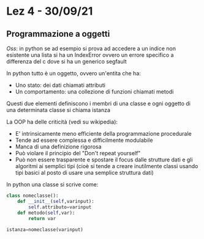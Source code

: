 # Lez 4 - 30/09/21

 ## Programmazione a oggetti

*Oss*: in python se ad esempio si prova ad accedere a un indice non esistente una lista si ha un IndexError ovvero un errore specifico a differenza del c dove si ha un generico segfault

In python tutto è un oggetto, ovvero un'entita che ha:

- Uno stato: dei dati chiamati attributi
- Un comportamento: una collezione di funzioni chiamati metodi

Questi due elementi definiscono i membri di una classe e ogni oggetto di una determinata classe si chiama istanza

La OOP ha delle criticità (vedi su wikipedia):

- E' intrinsicamente meno efficiente della programmazione procedurale
- Tende ad essere complessa e difficilmente modulabile
- Manca di una definizione rigorosa
- Può violare il principio del "Don't repeat yourself"
- Può non essere trasparente e spostare il focus dalle strutture dati e gli algoritmi ai semplici tipi (cioè si tende a creare inutilmente classi usando tipi basici al posto di usare una semplice struttura dati)

In python una classe si scrive come:

```python
class nomeclasse():
    def __init__(self,varinput):
        self.attributo=varinput
    def metodo(self,var):
        return var
    
istanza=nomeclasse(varinput)

```





